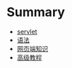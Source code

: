 # Summary

- [servlet](./servelt.md) 
- [语法](./jsp_grammer.md) 
- [网页端知识](./jsp_http.md) 
- [高级教程](./jsp_advanced.md) 


